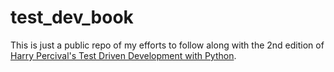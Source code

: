 # test_dev_book

This is just a public repo of my efforts to follow along with the 2nd edition of [Harry Percival's Test Driven Development with Python](https://www.amazon.com/Test-Driven-Development-Python-Selenium-JavaScript-dp-1491958707/dp/1491958707/ref=dp_ob_title_bk).

